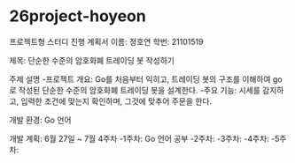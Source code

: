 # 26project-hoyeon
프로젝트형 스터디 진행 계획서
이름: 정호연
학번: 21101519

제목: 단순한 수준의 암호화폐 트레이딩 봇 작성하기

주제 설명
-프로젝트 개요: Go를 처음부터 익히고, 트레이딩 봇의 구조를 이해하여 go로 작성된 단순한 수준의 암호화폐 트레이딩 봇을 설계한다.
-주요 기능: 시세를 감지하고, 입력한 조건에 맞는지 확인하며, 그것에 맞추어 주문을 한다.

개발 환경: Go 언어

개발 계획: 6월 27일 ~ 7월 4주차
-1주차: Go 언어 공부
-2주차: 
-3주차: 
-4주차: 
-5주차: 
